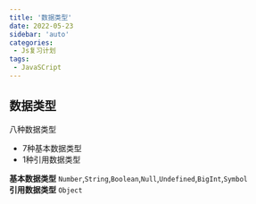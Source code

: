 ```yaml
---
title: '数据类型'
date: 2022-05-23
sidebar: 'auto'
categories:
 - Js复习计划
tags:
 - JavaSCript
---
```


## 数据类型

八种数据类型
+ 7种基本数据类型
+ 1种引用数据类型  

**基本数据类型**
`Number`,`String`,`Boolean`,`Null`,`Undefined`,`BigInt`,`Symbol`  
**引用数据类型**
`Object`
